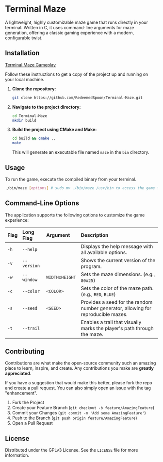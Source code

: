 # Terminal Maze

A lightweight, highly customizable maze game that runs directly in your terminal. Written in C, it uses command-line arguments for maze generation, offering a classic gaming experience with a modern, configurable twist.

## Installation

[Terminal Maze Gameplay](./showcase.mp4)

Follow these instructions to get a copy of the project up and running on your local machine.

1.  **Clone the repository:**
    ```sh
    git clone https://github.com/RedeemedSpoon/Terminal-Maze.git
    ```

2.  **Navigate to the project directory:**
    ```sh
    cd Terminal-Maze
    mkdir build
    ```

3.  **Build the project using CMake and Make:**
    ```sh
    cd build && cmake ..
    make
    ```
    This will generate an executable file named `maze` in the `bin` directory.

## Usage

To run the game, execute the compiled binary from your terminal.

```sh
./bin/maze [options] # sudo mv ./bin/maze /usr/bin to access the game form anywhere
```

## Command-Line Options

The application supports the following options to customize the game experience:

| Flag | Long Flag | Argument | Description |
|:---|:---|:---|:---|
| `-h` | `--help` | | Displays the help message with all available options. |
| `-v` | `--version` | | Shows the current version of the program. |
| `-w` | `--window` | `WIDTHxHEIGHT` | Sets the maze dimensions. (e.g., `80x25`) |
| `-c` | `--color` | `<COLOR>` | Sets the color of the maze path. (e.g., `RED`, `BLUE`) |
| `-s` | `--seed` | `<SEED>` | Provides a seed for the random number generator, allowing for reproducible mazes. |
| `-t` | `--trail` | | Enables a trail that visually marks the player's path through the maze. |

## Contributing

Contributions are what make the open-source community such an amazing place to learn, inspire, and create. Any contributions you make are **greatly appreciated**.

If you have a suggestion that would make this better, please fork the repo and create a pull request. You can also simply open an issue with the tag "enhancement".

1.  Fork the Project
2.  Create your Feature Branch (`git checkout -b feature/AmazingFeature`)
3.  Commit your Changes (`git commit -m 'Add some AmazingFeature'`)
4.  Push to the Branch (`git push origin feature/AmazingFeature`)
5.  Open a Pull Request

## License

Distributed under the GPLv3 License. See the `LICENSE` file for more information.
